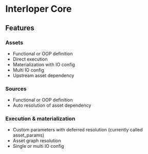 # Interloper Core

## Features

### Assets
* Functional or OOP definition
* Direct execution
* Materialization with IO config
* Multi IO config
* Upstream asset dependency

### Sources
* Functional or OOP definition
* Auto resolution of asset dependency

### Execution & materialization
* Custom parameters with deferred resolution (currently called asset_params)
* Asset graph resolution
* Single or multi IO config

